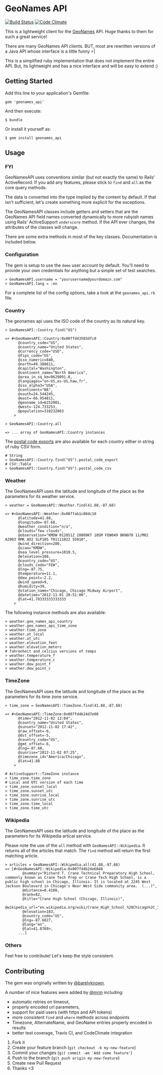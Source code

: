 # GeoNames API

[![Build Status](https://secure.travis-ci.org/mceachen/geonames_api.png?branch=master)](http://travis-ci.org/mceachen/geonames_api)
[![Code Climate](https://codeclimate.com/github/mceachen/geonames_api.png)](https://codeclimate.com/github/mceachen/geonames_api)

This is a lightweight client for the [GeoNames](http://www.geonames.org) API. Huge thanks to them for such a great service!

There are many GeoNames API clients. BUT, most are rewritten versions of a Java API whose interface is a little funny =|

This is a simplified ruby implementation that does not implement the entire API. But, its lightweight and has a nice interface and will be easy to extend :)

## Getting Started

Add this line to your application's Gemfile:

    gem 'geonames_api'

And then execute:

    $ bundle

Or install it yourself as:

    $ gem install geonames_api

## Usage

### FYI

GeoNamesAPI uses conventions similar (but not exactly the same) to Rails' ActiveRecord. If you add any features, please stick to `find` and `all` as the core query methods.

The data is converted into the type implied by the content by default. If that isn't sufficient, let's create something more explicit for the exceptions.

The GeoNamesAPI classes include getters and setters that are the GeoNames API field names converted dynamically to more rubyish names using Rails' ActiveSupport `underscore` method. If the API ever changes, the attributes of the classes will change.

There are some extra methods in most of the key classes. Documentation is included below.

### Configuration

The gem is setup to use the `demo` user account by default. You'll need to provide your own credentials for anything but a simple set of test searches.

    > GeoNamesAPI.username = "yourusername@yourdomain.com"
    > GeoNamesAPI.lang = :en
    
For a complete list of the config options, take a look at the `geonames_api.rb` file.

### Country

The geonames api uses the ISO code of the country as its natural key. 

    > GeoNamesAPI::Country.find("US")
    
    => #<GeoNamesAPI::Country:0x007fd43503dfc0
          @country_code="US",
          @country_name="United States",
          @currency_code="USD",
          @fips_code="US",
          @iso_numeric=840,
          @north=49.388611,
          @capital="Washington",
          @continent_name="North America",
          @area_in_sq_km=9629091.0,
          @languages="en-US,es-US,haw,fr",
          @iso_alpha3="USA",
          @continent="NA",
          @south=24.544245,
          @east=-66.954811,
          @geoname_id=6252001,
          @west=-124.733253,
          @population=310232863
        >

    > GeoNamesAPI::Country.all
    
    => ... array of GeoNamesAPI::Country instances
    
The [postal code exports](http://download.geonames.org/export/zip/) are also available for each country either in string of ruby CSV form.

    # String
    > GeoNamesAPI::Country.find("US").postal_code_export
    # CSV::Table
    > GeoNamesAPI::Country.find("US").postal_code_csv

### Weather

The GeoNamesAPI uses the latitude and longitude of the place as the parameters for its weather service.

    > weather = GeoNamesAPI::Weather.find(41.88,-87.68)
    
    => #<GeoNamesAPI::Weather:0x007fab1c80dc10
          @latitude=41.88,
          @longitude=-87.68,
          @weather_condition="n/a",
          @clouds="few clouds",
          @observation="KMDW 012051Z 28009KT 10SM FEW049 BKN070 11/M02 A2983 RMK AO2 SLP105 T01111022 55010",
          @wind_direction=280,
          @icao="KMDW",
          @sea_level_pressure=1010.5,
          @elevation=188,
          @country_code="US",
          @clouds_code="FEW",
          @lng=-87.75,
          @temperature=11.1,
          @dew_point=-2.2,
          @wind_speed=9,
          @humidity=39,
          @station_name="Chicago, Chicago Midway Airport",
          @datetime="2012-11-01 20:51:00",
          @lat=41.78333333333333
        >
    
The following instance methods are also available:

    > weather.geo_names_api_country
    > weather.geo_names_api_time_zone
    > weather.time_zone
    > weather.at_local
    > weather.at_utc
    > weather.elevation_feet
    > weather.elevation_meters
    # fahrenheit and celcius versions of temps
    > weather.temperature_f
    > weather.temperature_c
    > weather.dew_point_f
    > weather.dew_point_c

### TimeZone

The GeoNamesAPI uses the latitude and longitude of the place as the parameters for its time zone service.

    > time_zone = GeoNamesAPI::TimeZone.find(41.88,-87.68)
    
    => #<GeoNamesAPI::TimeZone:0x007fd4b24d7e00
          @time="2012-11-02 12:04",
          @country_name="United States",
          @sunset="2012-11-02 17:42",
          @raw_offset=-6,
          @dst_offset=-5,
          @country_code="US",
          @gmt_offset=-6,
          @lng=-87.68,
          @sunrise="2012-11-02 07:25",
          @timezone_id="America/Chicago",
          @lat=41.88
        >

    # ActiveSupport::TimeZone instance
    > time_zone.time_zone
    # Local and UTC version of each time
    > time_zone.sunset_local
    > time_zone.sunset_utc
    > time_zone.sunrise_local
    > time_zone.sunrise_utc
    > time_zone.time_local
    > time_zone.time_utc

### Wikipedia

The GeoNamesAPI uses the latitude and longitude of the place as the parameters for its Wikipedia artical service.

Please note the use of the `all` method with `GeoNamesAPI::Wikipedia`. It returns all of the articles that match. The `find` method will return the first matching article.

    > articles = GeoNamesAPI::Wikipedia.all(41.88,-87.68)
    => [#<GeoNamesAPI::Wikipedia:0x007fd4b24e6040
            @summary="Richard T. Crane Technical Preparatory High School, commonly known as Crane Tech Prep or Crane Tech High School, is a public high school in Chicago, Illinois. It is located at 2245 West Jackson Boulevard in Chicago's Near West Side community area.  (...)",
            @distance=0.4108,
            @rank=82,
            @title="Crane High School (Chicago, Illinois)",
            @wikipedia_url="en.wikipedia.org/wiki/Crane_High_School_%28Chicago%2C_Illinois%29",
            @elevation=183,
            @country_code="US",
            @lng=-87.6827,
            @lang="en",
            @lat=41.8769>,
          ...] 

### Others

Feel free to contribute! Let's keep the style consistent.

## Contributing

The gem was originally written by [@barelyknown](http://twitter.com/barelyknown).

A number of nice features were added by [@mrm](http://twitter.com/mrm) including: 
* automatic retries on timeout,
* properly encoded url parameters,
* support for paid users (with https and API tokens)
* more consistent ```find``` and ```where``` methods across endpoints
* Timezone, AlternateName, and GeoName entries properly encoded in results
* better test coverage, Travis CI, and CodeClimate integration

1. Fork it
2. Create your feature branch (`git checkout -b my-new-feature`)
3. Commit your changes (`git commit -am 'Add some feature'`)
4. Push to the branch (`git push origin my-new-feature`)
5. Create new Pull Request
6. Thanks <3
